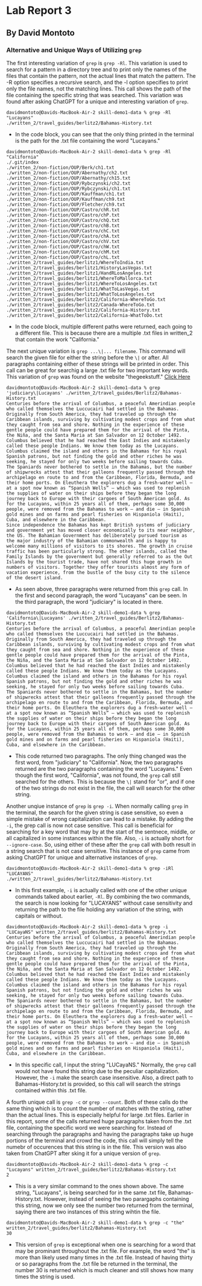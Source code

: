 # Lab Report 3
## By David Montoto

### Alternative and Unique Ways of Utilizing `grep`

The first interesting variation of `grep` is `grep -Rl`. This variation is used to search for a pattern in a directory tree and to print only the names of the files that contain the pattern, not the actual lines that match the pattern. The -R option specifies a recursive search, and the -l option specifies to print only the file names, not the matching lines. This call shows the path of the file containing the specific string that was searched. This variation was found after asking ChatGPT for a unique and interesting variation of `grep`.

```
davidmontoto@Davids-MacBook-Air-2 skill-demo1-data % grep -Rl "Lucayans"
./written_2/travel_guides/berlitz2/Bahamas-History.txt
```
* In the code block, you can see that the only thing printed in the terminal is the path for the .txt file containing the word "Lucayans."
```
davidmontoto@Davids-MacBook-Air-2 skill-demo1-data % grep -Rl "California"
./.git/index
./written_2/non-fiction/OUP/Berk/ch1.txt
./written_2/non-fiction/OUP/Abernathy/ch2.txt
./written_2/non-fiction/OUP/Abernathy/ch15.txt
./written_2/non-fiction/OUP/Rybczynski/ch2.txt
./written_2/non-fiction/OUP/Rybczynski/ch1.txt
./written_2/non-fiction/OUP/Kauffman/ch1.txt
./written_2/non-fiction/OUP/Kauffman/ch9.txt
./written_2/non-fiction/OUP/Fletcher/ch9.txt
./written_2/non-fiction/OUP/Castro/chR.txt
./written_2/non-fiction/OUP/Castro/chP.txt
./written_2/non-fiction/OUP/Castro/chQ.txt
./written_2/non-fiction/OUP/Castro/chB.txt
./written_2/non-fiction/OUP/Castro/chC.txt
./written_2/non-fiction/OUP/Castro/chA.txt
./written_2/non-fiction/OUP/Castro/chV.txt
./written_2/non-fiction/OUP/Castro/chW.txt
./written_2/non-fiction/OUP/Castro/chM.txt
./written_2/non-fiction/OUP/Castro/chL.txt
./written_2/travel_guides/berlitz1/WhereToIndia.txt
./written_2/travel_guides/berlitz1/HistoryLasVegas.txt
./written_2/travel_guides/berlitz1/HandRLosAngeles.txt
./written_2/travel_guides/berlitz1/WhereToMallorca.txt
./written_2/travel_guides/berlitz1/WhereToLosAngeles.txt
./written_2/travel_guides/berlitz1/WhatToLasVegas.txt
./written_2/travel_guides/berlitz1/WhatToLosAngeles.txt
./written_2/travel_guides/berlitz2/California-WhereToGo.txt
./written_2/travel_guides/berlitz2/Canada-WhereToGo.txt
./written_2/travel_guides/berlitz2/California-History.txt
./written_2/travel_guides/berlitz2/California-WhatToDo.txt
```
* In the code block, multiple different paths were returned, each going to a different file. This is because there are a multiple .txt files in written_2 that contain the work "California."


The next unique variation is `grep ...\|... filename`. This command will search the given file for either the string before the `\|` or after. All paragraphs containing either of these strings will be printed in order. This call can be great for searchig a large .txt file for two important key words. This variation of `grep` was found on the website "thegeekstuff." [Click Here](https://www.thegeekstuff.com/2011/10/grep-or-and-not-operators/)

```
davidmontoto@Davids-MacBook-Air-2 skill-demo1-data % grep 'judiciary\|Lucayans' ./written_2/travel_guides/Berlitz2/Bahamas-History.txt
Centuries before the arrival of Columbus, a peaceful Amerindian people who called themselves the Luccucairi had settled in the Bahamas. Originally from South America, they had traveled up through the Caribbean islands, surviving by cultivating modest crops and from what they caught from sea and shore. Nothing in the experience of these gentle people could have prepared them for the arrival of the Pinta, the Niña, and the Santa Maria at San Salvador on 12 October 1492. Columbus believed that he had reached the East Indies and mistakenly called these people Indians. We know them today as the Lucayans. Columbus claimed the island and others in the Bahamas for his royal Spanish patrons, but not finding the gold and other riches he was seeking, he stayed for only two weeks before sailing towards Cuba.
The Spaniards never bothered to settle in the Bahamas, but the number of shipwrecks attest that their galleons frequently passed through the archipelago en route to and from the Caribbean, Florida, Bermuda, and their home ports. On Eleuthera the explorers dug a fresh-water well — at a spot now known as “Spanish Wells” — which was used to replenish the supplies of water on their ships before they began the long journey back to Europe with their cargoes of South American gold. As for the Lucayans, within 25 years all of them, perhaps some 30,000 people, were removed from the Bahamas to work — and die — in Spanish gold mines and on farms and pearl fisheries on Hispaniola (Haiti), Cuba, and elsewhere in the Caribbean.
Since independence the Bahamas has kept British systems of judiciary and government yet has moved closer economically to its near neighbor, the US. The Bahamian Government has deliberately pursued tourism as the major industry of the Bahamian commonwealth and is happy to welcome many millions of visitors to its shores. The growth in cruise traffic has been particularly strong. The other islands, called the Family Islands by the government but generally referred to as the Out Islands by the tourist trade, have not shared this huge growth in numbers of visitors. Together they offer tourists almost any form of vacation experience, from the bustle of the busy city to the silence of the desert island.
```
* As seen above, three paragraphs were returned from this `grep` call. In the first and second paragraph, the word "Lucayans" can be seen. In the third paragraph, the word "judiciary" is located in there. 

```
davidmontoto@Davids-MacBook-Air-2 skill-demo1-data % grep 'California\|Lucayans' ./written_2/travel_guides/Berlitz2/Bahamas-History.txt
Centuries before the arrival of Columbus, a peaceful Amerindian people who called themselves the Luccucairi had settled in the Bahamas. Originally from South America, they had traveled up through the Caribbean islands, surviving by cultivating modest crops and from what they caught from sea and shore. Nothing in the experience of these gentle people could have prepared them for the arrival of the Pinta, the Niña, and the Santa Maria at San Salvador on 12 October 1492. Columbus believed that he had reached the East Indies and mistakenly called these people Indians. We know them today as the Lucayans. Columbus claimed the island and others in the Bahamas for his royal Spanish patrons, but not finding the gold and other riches he was seeking, he stayed for only two weeks before sailing towards Cuba.
The Spaniards never bothered to settle in the Bahamas, but the number of shipwrecks attest that their galleons frequently passed through the archipelago en route to and from the Caribbean, Florida, Bermuda, and their home ports. On Eleuthera the explorers dug a fresh-water well — at a spot now known as “Spanish Wells” — which was used to replenish the supplies of water on their ships before they began the long journey back to Europe with their cargoes of South American gold. As for the Lucayans, within 25 years all of them, perhaps some 30,000 people, were removed from the Bahamas to work — and die — in Spanish gold mines and on farms and pearl fisheries on Hispaniola (Haiti), Cuba, and elsewhere in the Caribbean.
```

* This code returned two paragraphs. The only thing changed was the first word, from "judiciary" to "California". Now, the two paragraphs returned are the two paragraphs containing the word "Lucayans." Even though the first word, "California", was not found, the `grep` call still searched for the others. This is because the `\|` stand for "or", and if one of the two strings do not exist in the file, the call will search for the other string. 

Another unqiue instance of `grep` is `grep -i`. When normally calling `grep` in the terminal, the search for the given string is case sensitive, so even a simple mistake of wrong capitalization can lead to a mistake. By adding the `-i`, the grep call is now not case sensitive. This call is beneficial for searching for a key word that may by at the start of the sentnece, middle, or all capitalized in some instances within the file. Also, `-i` is actually short for `--ignore-case`. So, using either of these after the `grep` call with both result in a string search that is not case sensitive. This instance of `grep` came from asking ChatGPT for unique and alternative instances of `grep`.

```
davidmontoto@Davids-MacBook-Air-2 skill-demo1-data % grep -iRl "LUCAYANS"
./written_2/travel_guides/berlitz2/Bahamas-History.txt
```

* In this first example, `-i` is actually called with one of the other unique commands talked about earlier, `-Rl`. By combining the two commands, the search is now looking for "LUCAYANS" without case sensitivity and returning the path to the file holding any variation of the string, with capitals or without. 

```
davidmontoto@Davids-MacBook-Air-2 skill-demo1-data % grep -i "LUCayaNS" written_2/travel_guides/berlitz2/Bahamas-History.txt
Centuries before the arrival of Columbus, a peaceful Amerindian people who called themselves the Luccucairi had settled in the Bahamas. Originally from South America, they had traveled up through the Caribbean islands, surviving by cultivating modest crops and from what they caught from sea and shore. Nothing in the experience of these gentle people could have prepared them for the arrival of the Pinta, the Niña, and the Santa Maria at San Salvador on 12 October 1492. Columbus believed that he had reached the East Indies and mistakenly called these people Indians. We know them today as the Lucayans. Columbus claimed the island and others in the Bahamas for his royal Spanish patrons, but not finding the gold and other riches he was seeking, he stayed for only two weeks before sailing towards Cuba.
The Spaniards never bothered to settle in the Bahamas, but the number of shipwrecks attest that their galleons frequently passed through the archipelago en route to and from the Caribbean, Florida, Bermuda, and their home ports. On Eleuthera the explorers dug a fresh-water well — at a spot now known as “Spanish Wells” — which was used to replenish the supplies of water on their ships before they began the long journey back to Europe with their cargoes of South American gold. As for the Lucayans, within 25 years all of them, perhaps some 30,000 people, were removed from the Bahamas to work — and die — in Spanish gold mines and on farms and pearl fisheries on Hispaniola (Haiti), Cuba, and elsewhere in the Caribbean.
```

* In this specific call, I input the string "LUCayaNS." Normally, the `grep` call would not have found this string due to the peculiar capitalization. However, the `-i` make the search case insensitive. Also, a direct path to Bahamas-History.txt is provided, so this call will search the strings contained within this .txt file. 

A fourth unique call is `grep -c` or `grep --count`. Both of these calls do the same thing which is to count the number of matches with the string, rather than the actual lines. This is especially helpful for large .txt files. Earlier in this report, some of the calls returned huge paragraphs taken from the .txt file, containing the specific word we were searching for. Instead of searching through the paragraphs and having the paragraphs take up huge portions of the terminal and crowd the code, this call will simply tell the numebr of occurences that this string is in the file. This version was also taken from ChatGPT after sking it for a unique version of `grep`.

```
davidmontoto@Davids-MacBook-Air-2 skill-demo1-data % grep -c "Lucayans" written_2/travel_guides/berlitz2/Bahamas-History.txt                                           
2
```

* This is a very similar command to the ones shown above. The same string, "Lucayans", is being searched for in the same .txt file, Bahamas-History.txt. However, instead of seeing the two parargaphs containing this string, now we only see the number two returned from the terminal, saying there are two instances of this string wihtin the file.

```
davidmontoto@Davids-MacBook-Air-2 skill-demo1-data % grep -c "the" written_2/travel_guides/berlitz2/Bahamas-History.txt
30
```

* This version of `grep` is exceptional when one is searching for a word that may be prominant throughout the .txt file. For example, the word "the" is more than likely used many times in the .txt file. Instead of having thirty or so paragraphs from the .txt file be returned in the terminal, the number 30 is returned which is much cleaner and still shows how many times the string is used. 


